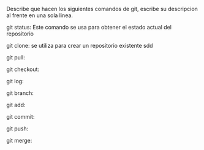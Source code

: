 Describe que hacen los siguientes comandos de git, escribe su descripcion al frente en una sola linea.

git status: Este comando se usa para obtener el estado actual del repositorio

git clone: se utiliza para crear un repositorio existente sdd



git pull:

git checkout:

git log:

git branch:

git add:

git commit:

git push:

git merge:
